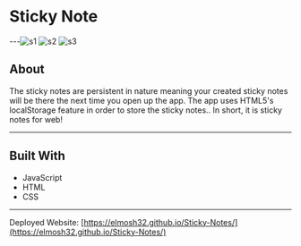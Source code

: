 # Sticky Note

---![s1](https://user-images.githubusercontent.com/61812199/163846818-13501a42-b4ce-410a-80e9-686b0a82669a.png)
![s2](https://user-images.githubusercontent.com/61812199/163846820-62761ed8-e63c-4ef9-be64-32b6f0c7b455.png)
![s3](https://user-images.githubusercontent.com/61812199/163846823-9c85269e-bf09-427f-b5d0-aa023c24da96.png)

## About 
The sticky notes are persistent in nature meaning your created sticky notes will be there the next time you open up the app. 
The app uses HTML5's localStorage feature in order to store the sticky notes.. In short, it is sticky notes for web!

---
## Built With
* JavaScript
* HTML
* CSS

---
Deployed Website: [https://elmosh32.github.io/Sticky-Notes/](https://elmosh32.github.io/Sticky-Notes/)
